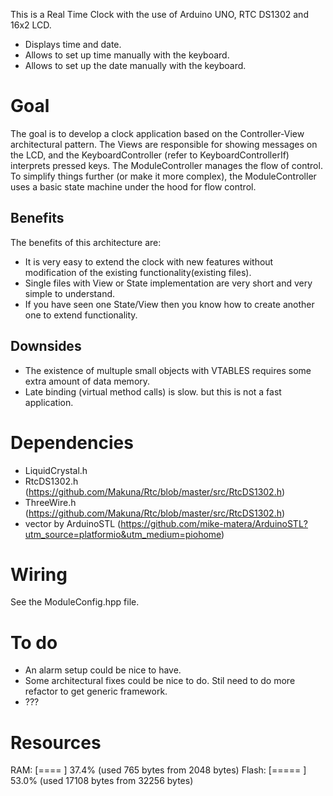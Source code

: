 
This is a Real Time Clock with the use of Arduino UNO, RTC DS1302 and 16x2 LCD.
- Displays time and date.
- Allows to set up time manually with the keyboard.
- Allows to set up the date manually with the keyboard.

# Goal

The goal is to develop a clock application based on the Controller-View architectural pattern.
The Views are responsible for showing messages on the LCD, and the KeyboardController (refer to KeyboardControllerIf) interprets pressed keys.
The ModuleController manages the flow of control. To simplify things further (or make it more complex),
the ModuleController uses a basic state machine under the hood for flow control.

## Benefits

The benefits of this architecture are:
- It is very easy to extend the clock with new features without modification of the existing functionality(existing files).
- Single files with View or State implementation are very short and very simple to understand.
- If you have seen one State/View then you know how to create another one to extend functionality.

## Downsides

- The existence of multuple small objects with VTABLES requires some extra amount of data memory.
- Late binding (virtual method calls) is slow. but this is not a fast application.

# Dependencies

- LiquidCrystal.h
- RtcDS1302.h (https://github.com/Makuna/Rtc/blob/master/src/RtcDS1302.h)
- ThreeWire.h (https://github.com/Makuna/Rtc/blob/master/src/RtcDS1302.h)
- vector by ArduinoSTL (https://github.com/mike-matera/ArduinoSTL?utm_source=platformio&utm_medium=piohome)

# Wiring

See the ModuleConfig.hpp file.

# To do

- An alarm setup could be nice to have.
- Some architectural fixes could be nice to do. Stil need to do more refactor to get generic framework.
- ???

# Resources

RAM:   [====      ]  37.4% (used 765 bytes from 2048 bytes)
Flash: [=====     ]  53.0% (used 17108 bytes from 32256 bytes)


